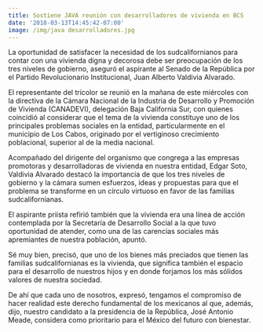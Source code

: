 ```yaml
---
title: Sostiene JAVA reunión con desarrolladores de vivienda en BCS
date: '2018-03-13T14:45:42-07:00'
image: /img/java desarrolladores.jpg
---
```

La oportunidad de satisfacer la necesidad de los sudcalifornianos para contar con una vivienda digna y decorosa debe ser preocupación de los tres niveles de gobierno, aseguró el aspirante al Senado de la República por el Partido Revolucionario Institucional, Juan Alberto Valdivia Alvarado.

El representante del tricolor se reunió en la mañana de este miércoles con la directiva de la Cámara Nacional de la Industria de Desarrollo y Promoción de Vivienda (CANADEVI), delegación Baja California Sur, con quienes coincidió al considerar que el tema de la vivienda constituye uno de los principales problemas sociales en la entidad, particularmente en el municipio de Los Cabos, originado por el vertiginoso crecimiento poblacional, superior al de la media nacional.

Acompañado del dirigente del organismo que congrega a las empresas promotoras y desarrolladoras de vivienda en nuestra entidad, Edgar Soto, Valdivia Alvarado destacó la importancia de que los tres niveles de gobierno y la cámara sumen esfuerzos, ideas y propuestas para que el problema se transforme en un círculo virtuoso en favor de las familias sudcalifornianas.

El aspirante priista refirió también que la vivienda era una línea de acción contemplada por la Secretaría de Desarrollo Social a la que tuvo oportunidad de atender, como una de las carencias sociales más apremiantes de nuestra población, apuntó.

Sé muy bien, precisó, que uno de los bienes más preciados que tienen las familias sudcalifornianas es la vivienda, que significa también el espacio para el desarrollo de nuestros hijos y en donde forjamos los más sólidos valores de nuestra sociedad.

De ahí que cada uno de nosotros, expresó, tengamos el compromiso de hacer realidad este derecho fundamental de los mexicanos al que, además, dijo, nuestro candidato a la presidencia de la República, José Antonio Meade, considera como prioritario para el México del futuro con bienestar.

